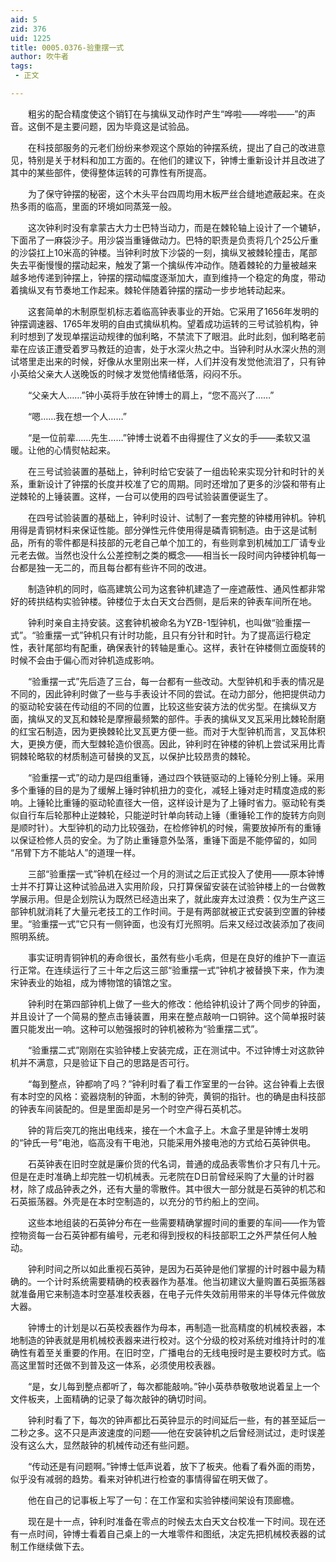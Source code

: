 ```yaml
---
aid: 5
zid: 376
uid: 1225
title: 0005.0376-验重摆一式
author: 吹牛者
tags: 
 - 正文

---
```




　　粗劣的配合精度使这个销钉在与擒纵叉动作时产生“哗啦——哗啦——”的声音。这倒不是主要问题，因为毕竟这是试验品。

　　在科技部服务的元老们纷纷来参观这个原始的钟摆系统，提出了自己的改进意见，特别是关于材料和加工方面的。在他们的建议下，钟博士重新设计并且改进了其中的某些部件，使得整体运转的可靠性有所提高。

　　为了保守钟摆的秘密，这个木头平台四周均用木板严丝合缝地遮蔽起来。在炎热多雨的临高，里面的环境如同蒸笼一般。

　　这次钟利时没有拿蒙古大力士巴特当动力，而是在棘轮轴上设计了一个辘轳，下面吊了一麻袋沙子。用沙袋当重锤做动力。巴特的职责是负责将几个25公斤重的沙袋扛上10米高的钟楼。当钟利时放下沙袋的一刻，擒纵叉被棘轮撞击，尾部失去平衡慢慢的摆动起来，触发了第一个擒纵传冲动作。随着棘轮的力量被越来 越多地传递到钟摆上，钟摆的摆动幅度逐渐加大，直到维持一个稳定的角度，带动着擒纵叉有节奏地工作起来。棘轮伴随着钟摆的摆动一步步地转动起来。

　　这套简单的木制原型机标志着临高钟表事业的开始。它采用了1656年发明的钟摆调速器、1765年发明的自由式擒纵机构。望着成功运转的三号试验机构，钟利时想到了发现单摆运动规律的伽利略，不禁流下了眼泪。此时此刻，伽利略老前辈在应该正遭受着罗马教廷的迫害，处于水深火热之中。当钟利时从水深火热的测试塔里走出来的时候，好像从水里刚出来一样，人们并没有发觉他流泪了，只有钟小英给父亲大人送晚饭的时候才发觉他情绪低落，闷闷不乐。

　　“父亲大人……”钟小英将手放在钟博士的肩上，“您不高兴了……”

　　“嗯……我在想一个人……”

　　“是一位前辈……先生……”钟博士说着不由得握住了义女的手——柔软又温暖。让他的心情熨帖起来。

　　在三号试验装置的基础上，钟利时给它安装了一组齿轮来实现分针和时针的关系，重新设计了钟摆的长度并校准了它的周期。同时还增加了更多的沙袋和带有止逆棘轮的上锤装置。这样，一台可以使用的四号试验装置便诞生了。

　　在四号试验装置的基础上，钟利时设计、试制了一套完整的钟楼用钟机。钟机用得是青铜材料来保证性能。部分弹性元件使用得是磷青铜制造。由于这是试制品，所有的零件都是科技部的元老自己单个加工的，有些则拿到机械加工厂请专业元老去做。当然也没什么公差控制之类的概念——相当长一段时间内钟楼钟机每一台都是独一无二的，而且每台都有些许不同的改进。

　　制造钟机的同时，临高建筑公司为这套钟机建造了一座遮蔽性、通风性都非常好的砖拱结构实验钟楼。钟楼位于太白天文台西侧，是后来的钟表车间所在地。

　　钟利时亲自主持安装。这套钟机被命名为YZB-1型钟机，也叫做“验重摆一式”。“验重摆一式”钟机只有计时功能，且只有分针和时针。为了提高运行稳定性，表针尾部均有配重，确保表针的转轴是重心。这样，表针在钟楼侧立面旋转的时候不会由于偏心而对钟机造成影响。

　　“验重摆一式”先后造了三台，每一台都有一些改动。大型钟机和手表的情况是不同的，因此钟利时做了一些与手表设计不同的尝试。在动力部分，他把提供动力的驱动轮安装在传动组的不同的位置，比较这些安装方法的优劣型。在擒纵叉方面，擒纵叉的叉瓦和棘轮是摩擦最频繁的部件。手表的擒纵叉叉瓦采用比棘轮耐磨的红宝石制造，因为更换棘轮比叉瓦更方便一些。而对于大型钟机而言，叉瓦体积大，更换方便，而大型棘轮造价很高。因此，钟利时在钟楼的钟机上尝试采用比青铜棘轮略软的材质制造可替换的叉瓦，以保护比较昂贵的棘轮。

　　“验重摆一式”的动力是四组重锤，通过四个铁链驱动的上锤轮分别上锤。采用多个重锤的目的是为了缓解上锤时钟机扭力的变化，减轻上锤对走时精度造成的影响。上锤轮比重锤的驱动轮直径大一倍，这样设计是为了上锤时省力。驱动轮有类似自行车后轮那种止逆棘轮，只能逆时针单向转动上锤（重锤轮工作的旋转方向则是顺时针）。大型钟机的动力比较强劲，在检修钟机的时候，需要放掉所有的重锤以保证检修人员的安全。为了防止重锤意外坠落，重锤下面是不能停留的，如同 “吊臂下方不能站人”的道理一样。

　　三部“验重摆一式”钟机在经过一个月的测试之后正式投入了使用——原本钟博士并不打算让这种试验品进入实用阶段，只打算保留安装在试验钟楼上的一台做教学展示用。但是企划院认为既然已经造出来了，就此废弃太过浪费：仅为生产这三部钟机就消耗了大量元老技工的工作时间。于是有两部就被正式安装到空置的钟楼里。“验重摆一式”它只有一侧钟面，也没有灯光照明。后来又经过改装添加了夜间照明系统。

　　事实证明青铜钟机的寿命很长，虽然有些小毛病，但是在良好的维护下一直运行正常。在连续运行了三十年之后这三部“验重摆一式”钟机才被替换下来，作为澳宋钟表业的始祖，成为博物馆的镇馆之宝。

　　钟利时在第四部钟机上做了一些大的修改：他给钟机设计了两个同步的钟面，并且设计了一个简易的整点击锤装置，用来在整点敲响一口铜钟。这个简单报时装置只能发出一响。这种可以勉强报时的钟机被称为“验重摆二式”。

　　“验重摆二式”刚刚在实验钟楼上安装完成，正在测试中。不过钟博士对这款钟机并不满意，只是验证下自己的思路是否可行。

　　“每到整点，钟都响了吗？”钟利时看了看工作室里的一台钟。这台钟看上去很有本时空的风格：瓷器烧制的钟面，木制的钟壳，黄铜的指针。也的确是由科技部的钟表车间装配的。但是里面却是另一个时空产得石英机芯。

　　钟的背后突兀的拖出电线来，接在一个木盒子上。木盒子里是钟博士发明的“钟氏一号”电池，临高没有干电池，只能采用外接电池的方式给石英钟供电。

　　石英钟表在旧时空就是廉价货的代名词，普通的成品表零售价才只有几十元。但是在走时准确上却完胜一切机械表。元老院在D日前曾经采购了大量的计时器材，除了成品钟表之外，还有大量的零散件。其中很大一部分就是石英钟的机芯和石英振荡器。外壳是在本时空制造的，以充分的节约船上的空间。

　　这些本地组装的石英钟分布在一些需要精确掌握时间的重要的车间——作为管控物资每一台石英钟都有编号，元老和得到授权的科技部职工之外严禁任何人触动。

　　钟利时间之所以如此重视石英钟，是因为石英钟是他们掌握的计时器中最为精确的。一个计时系统需要精确的校表器作为基准。他当初建议大量购置石英振荡器就准备用它来制造本时空基准校表器，在电子元件失效前用带来的半导体元件做放大器。

　　钟博士的计划是以石英校表器作为母本，再制造一批高精度的机械校表器，本地制造的钟表就是用机械校表器来进行校对。这个分级的校对系统对维持计时的准确性有着至关重要的作用。在旧时空，广播电台的无线电授时是主要校时方式。临高这里暂时还做不到普及这一体系，必须使用校表器。

　　“是，女儿每到整点都听了，每次都能敲响。”钟小英恭恭敬敬地说着呈上一个文件板夹，上面精确的记录了每次敲钟的确切时间。

　　钟利时看了下，每次的钟声都比石英钟显示的时间延后一些，有的甚至延后一二秒之多。这不只是声波速度的问题——他在安装钟机之后曾经测试过，走时误差没有这么大，显然敲钟的机械传动还有些问题。

　　“传动还是有问题啊。”钟博士低声说着，放下了板夹。他看了看外面的雨势，似乎没有减弱的趋势。看来对钟机进行检查的事情得留在明天做了。

　　他在自己的记事板上写了一句：在工作室和实验钟楼间架设有顶廊檐。

　　现在是十一点，钟利时准备在零点的时候去太白天文台校准一下时间。现在还有一点时间，钟博士看着自己桌上的一大堆零件和图纸，决定先把机械校表器的试制工作继续做下去。


